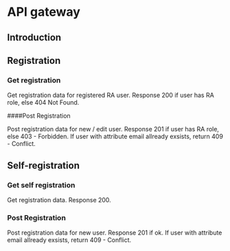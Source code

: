 # API gateway

## Introduction

## Registration


### Get registration

Get registration data for registered RA user. Response 200 if user has RA role, else 404 Not Found.

####Post Registration

Post registration data for new / edit user. Response 201 if user has RA role, else 403 - Forbidden. If user with attribute email allready exsists, return 409 - Conflict.

## Self-registration

### Get self registration

Get registration data. Response 200.

### Post Registration

Post registration data for new user. Response 201 if ok. If user with attribute email allready exsists, return 409 - Conflict.

